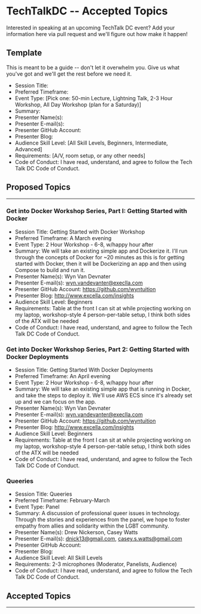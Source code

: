 # TechTalkDC -- Accepted Topics
Interested in speaking at an upcoming TechTalk DC event? Add your information here via pull request and we'll figure out how make it happen!

## Template
This is meant to be a guide -- don't let it overwhelm you. Give us what you've got and we'll get the rest before we need it.

* Session Title:
* Preferred Timeframe:
* Event Type: [Pick one: 50-min Lecture, Lightning Talk, 2-3 Hour Workshop, All Day Workshop (plan for a Saturday)]
* Summary:
* Presenter Name(s):
* Presenter E-mail(s):
* Presenter GitHub Account:
* Presenter Blog:
* Audience Skill Level: [All Skill Levels, Beginners, Intermediate, Advanced]
* Requirements: [A/V, room setup, or any other needs]
* Code of Conduct: I have read, understand, and agree to follow the Tech Talk DC Code of Conduct.

## Proposed Topics

------------------------------

### Get into Docker Workshop Series, Part I: Getting Started with Docker 		
 		
 * Session Title: Getting Started with Docker Workshop		
 * Preferred Timeframe: A March evening 		
 * Event Type: 2 Hour Workshop - 6-8, w/happy hour after		
 * Summary: We will take an existing simple app and Dockerize it. I'll run through the concepts of Docker for ~20 minutes as this is for getting started with Docker, then it will be Dockerizing an app and then using Compose to build and run it.		
 * Presenter Name(s): Wyn Van Devnater		
 * Presenter E-mail(s): wyn.vandevanter@execlla.com		
 * Presenter GitHub Account: https://github.com/wyntuition		
 * Presenter Blog: http://www.excella.com/insights		
 * Audience Skill Level: Beginners		
 * Requirements: Table at the front I can sit at while projecting working on my laptop, workshop-style 4 person-per-table setup, I think both sides of the ATX will be needed		
 * Code of Conduct: I have read, understand, and agree to follow the Tech Talk DC Code of Conduct.		
 		
### Get into Docker Workshop Series, Part 2: Getting Started with Docker Deployments		
 		
 * Session Title: Getting Started With Docker Deployments		
 * Preferred Timeframe: An April evening 		
 * Event Type: 2 Hour Workshop - 6-8, w/happy hour after		
 * Summary: We will take an existing simple app that is running in Docker, and take the steps to deploy it. We'll use AWS ECS since it's already set up and we can focus on the app. 		
 * Presenter Name(s): Wyn Van Devnater		
 * Presenter E-mail(s): wyn.vandevanter@execlla.com		
 * Presenter GitHub Account: https://github.com/wyntuition		
 * Presenter Blog: http://www.excella.com/insights		
 * Audience Skill Level: Beginners		
 * Requirements: Table at the front I can sit at while projecting working on my laptop, workshop-style 4 person-per-table setup, I think both sides of the ATX will be needed		
 * Code of Conduct: I have read, understand, and agree to follow the Tech Talk DC Code of Conduct.
 
### Queeries
  
  * Session Title: Queeries
  * Preferred Timeframe: February-March
  * Event Type: Panel
  * Summary: A discussion of professional queer issues in technology. Through the stories and experiences from the panel, we hope to foster empathy from allies and solidarity within the LGBT community.
  * Presenter Name(s): Drew Nickerson, Casey Watts
  * Presenter E-mail(s): dnick13@gmail.com, casey.s.watts@gmail.com
  * Presenter GitHub Account:
  * Presenter Blog:
  * Audience Skill Level: All Skill Levels
  * Requirements: 2-3 microphones (Moderator, Panelists, Audience)
  * Code of Conduct: I have read, understand, and agree to follow the Tech Talk DC Code of Conduct.
  
  
## Accepted Topics

------------------------------
